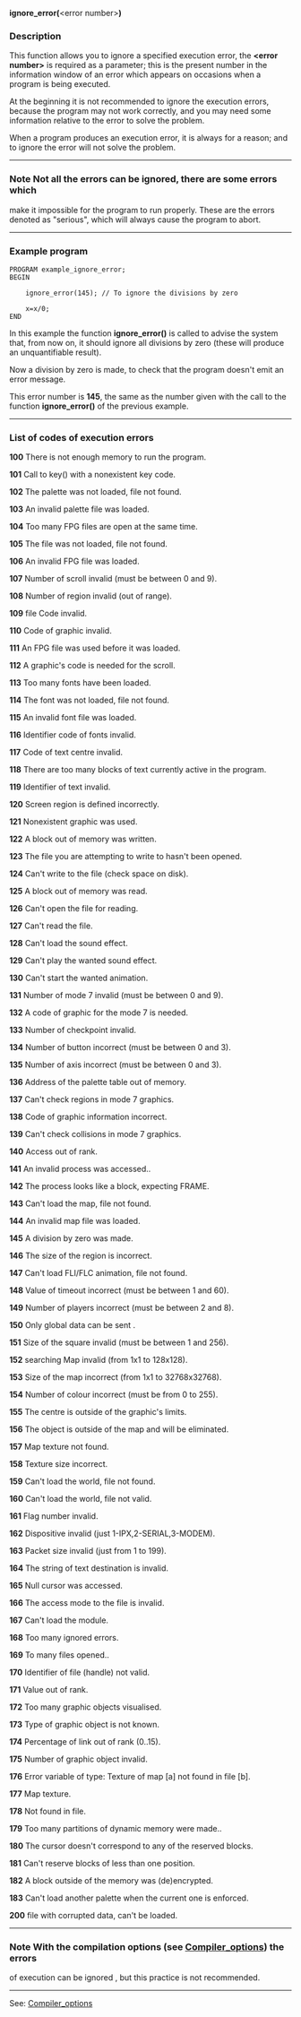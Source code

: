**ignore_error(**&lt;error number&gt;**)**

### Description

This function allows you to ignore a specified execution error,
the **&lt;error number&gt;** is required as a parameter; this is the present
number in the information window of an error which appears on occasions
when a program is being executed.

At the beginning it is not recommended to ignore the execution errors,
because the program may not work correctly, and you may need some information
relative to the error to solve the problem.

When a program produces an execution error, it is always for a reason;
and to ignore the error will not solve the problem.

---------------------------------------


### Note Not all the errors can be ignored, there are some errors which
make it impossible for the program to run properly. These are the errors
denoted as &quot;serious&quot;, which will always cause the program to abort.

---------------------------------------


### Example program
```
PROGRAM example_ignore_error;
BEGIN

    ignore_error(145); // To ignore the divisions by zero

    x=x/0;
END
```


In this example the function **ignore_error()** is called to advise 
the system that, from now on, it should ignore all divisions by zero
(these will produce an unquantifiable result).

Now a division by zero is made, to check that the program doesn't emit
an error message.

This error number is **145**, the same as the number given with the call to the
function **ignore_error()** of the previous example.

---------------------------------------


### List of codes of execution errors

**100** There is not enough memory to run the program.

**101** Call to key() with a nonexistent key code.

**102** The palette was not loaded, file not found.

**103** An invalid palette file was loaded.

**104** Too many FPG files are open at the same time.

**105** The file was not loaded, file not found.

**106** An invalid FPG file was loaded.

**107** Number of scroll invalid (must be between 0 and 9).

**108** Number of region invalid (out of range).

**109** file Code invalid.

**110** Code of graphic invalid.

**111** An FPG file was used before it was loaded.

**112** A graphic's code is needed for the scroll.

**113** Too many fonts have been loaded.

**114** The font was not loaded, file not found.

**115** An invalid font file was loaded.

**116** Identifier code of fonts invalid.

**117** Code of text centre invalid.

**118** There are too many blocks of text currently active in the program.

**119** Identifier of text invalid.

**120** Screen region is defined incorrectly.

**121** Nonexistent graphic was used.

**122** A block out of memory was written.

**123** The file you are attempting to write to hasn't been opened.

**124** Can't write to the file (check space on disk).

**125** A block out of memory was read.

**126** Can't open the file for reading.

**127** Can't read the file.

**128** Can't load the sound effect.

**129** Can't play the wanted sound effect.

**130** Can't start the wanted animation.

**131** Number of mode 7 invalid (must be between  0 and 9).

**132** A code of graphic for the mode 7 is needed.

**133** Number of checkpoint invalid.

**134** Number of button incorrect (must be between 0 and 3).

**135** Number of axis incorrect (must be between 0 and 3).

**136** Address of the palette table out of memory.

**137** Can't check regions in mode 7 graphics.

**138** Code of graphic information incorrect.

**139** Can't check collisions in mode 7 graphics.

**140** Access out of rank.

**141** An invalid process was accessed..

**142** The process looks like a block, expecting FRAME.

**143** Can't load the map, file not found.

**144** An invalid map file was loaded.

**145** A division by zero was made.

**146** The size of the region is incorrect.

**147** Can't load FLI/FLC animation, file not found.

**148** Value of timeout incorrect (must be between 1 and 60).

**149** Number of players incorrect (must be between 2 and 8).

**150** Only global data can be sent .

**151** Size of the square invalid (must be between 1 and 256).

**152** searching Map invalid (from 1x1 to 128x128).

**153** Size of the map incorrect (from 1x1 to 32768x32768).

**154** Number of colour incorrect (must be from 0 to 255).

**155** The centre is outside of the graphic's limits.

**156** The object is outside of the map and will be eliminated.

**157** Map texture not found.

**158** Texture size incorrect.

**159** Can't load the world, file not found.

**160** Can't load the world, file not valid.

**161** Flag number invalid.

**162** Dispositive invalid (just 1-IPX,2-SERIAL,3-MODEM).

**163** Packet size invalid (just from 1 to 199).

**164** The string of text destination is invalid.

**165** Null cursor was accessed.

**166** The access mode to the file is invalid.

**167** Can't load the module.

**168** Too many ignored errors.

**169** To many files opened..

**170** Identifier of file (handle) not valid.

**171** Value out of rank.

**172** Too many graphic objects visualised.

**173** Type of graphic object is not known.

**174** Percentage of link out of rank (0..15).

**175** Number of graphic object invalid.

**176** Error variable of type: Texture of map [a] not found in file [b].

**177** Map texture.

**178** Not found in file.

**179** Too many partitions of dynamic memory were made..

**180** The cursor doesn't correspond to any of the reserved blocks.

**181** Can't reserve blocks of less than one position.

**182** A block outside of the memory was (de)encrypted.

**183** Can't load another palette when the current one is enforced.

**200** file with corrupted data, can't be loaded.


---------------------------------------


### Note With the compilation options (see [Compiler_options](compilation_options.md)) the errors 
of execution can be ignored , but this practice is not recommended.

---------------------------------------
See: [Compiler_options](compilation_options.md)

